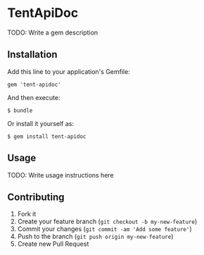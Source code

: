 # TentApiDoc

TODO: Write a gem description

## Installation

Add this line to your application's Gemfile:

    gem 'tent-apidoc'

And then execute:

    $ bundle

Or install it yourself as:

    $ gem install tent-apidoc

## Usage

TODO: Write usage instructions here

## Contributing

1. Fork it
2. Create your feature branch (`git checkout -b my-new-feature`)
3. Commit your changes (`git commit -am 'Add some feature'`)
4. Push to the branch (`git push origin my-new-feature`)
5. Create new Pull Request
